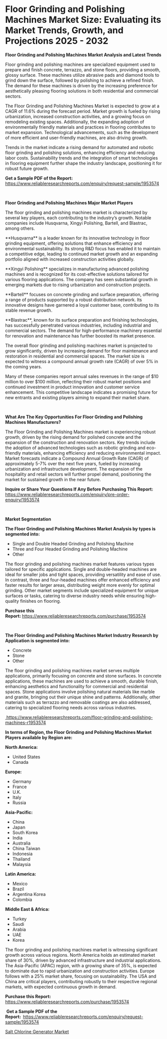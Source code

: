 <p><h1>Floor Grinding and Polishing Machines Market Size: Evaluating its Market Trends, Growth, and Projections 2025 - 2032</h1></p><p><strong>Floor Grinding and Polishing Machines Market Analysis and Latest Trends</strong></p>
<p><p>Floor grinding and polishing machines are specialized equipment used to prepare and finish concrete, terrazzo, and stone floors, providing a smooth, glossy surface. These machines utilize abrasive pads and diamond tools to grind down the surface, followed by polishing to achieve a refined finish. The demand for these machines is driven by the increasing preference for aesthetically pleasing flooring solutions in both residential and commercial sectors.</p><p>The Floor Grinding and Polishing Machines Market is expected to grow at a CAGR of 11.6% during the forecast period. Market growth is fueled by rising urbanization, increased construction activities, and a growing focus on remodeling existing spaces. Additionally, the expanding adoption of environmentally friendly materials and practices in flooring contributes to market expansion. Technological advancements, such as the development of more efficient and user-friendly machines, are also driving growth. </p><p>Trends in the market indicate a rising demand for automated and robotic floor grinding and polishing solutions, enhancing efficiency and reducing labor costs. Sustainability trends and the integration of smart technologies in flooring equipment further shape the industry landscape, positioning it for robust future growth.</p></p>
<p><strong>Get a Sample PDF of the Report:&nbsp;</strong> <a href="https://www.reliableresearchreports.com/enquiry/request-sample/1953574?utm_campaign=3573&utm_medium=2&utm_source=Github&utm_content=ia&utm_term=10042025&utm_id=floor-grinding-and-polishing-machines">https://www.reliableresearchreports.com/enquiry/request-sample/1953574</a></p>
<p>&nbsp;</p>
<p><strong>Floor Grinding and Polishing Machines Major Market Players</strong></p>
<p><p>The floor grinding and polishing machines market is characterized by several key players, each contributing to the industry’s growth. Notable companies include Husqvarna, Xingyi Polishing, Bartell, and Blastrac, among others. </p><p>**Husqvarna** is a leader known for its innovative technology in floor grinding equipment, offering solutions that enhance efficiency and environmental sustainability. Its strong R&D focus has enabled it to maintain a competitive edge, leading to continued market growth and an expanding portfolio aligned with increased construction activities globally.</p><p>**Xingyi Polishing** specializes in manufacturing advanced polishing machines and is recognized for its cost-effective solutions tailored for various flooring applications. The company has seen substantial growth in emerging markets due to rising urbanization and construction projects.</p><p>**Bartell** focuses on concrete grinding and surface preparation, offering a range of products supported by a robust distribution network. Its innovative designs have garnered a loyal customer base, contributing to its stable revenue growth.</p><p>**Blastrac**, known for its surface preparation and finishing technologies, has successfully penetrated various industries, including industrial and commercial sectors. The demand for high-performance machinery essential for renovation and maintenance has further boosted its market presence.</p><p>The overall floor grinding and polishing machines market is projected to grow significantly, driven by increasing demand for floor maintenance and restoration in residential and commercial spaces. The market size is expected to witness a compound annual growth rate (CAGR) of over 5% in the coming years. </p><p>Many of these companies report annual sales revenues in the range of $10 million to over $100 million, reflecting their robust market positions and continued investment in product innovation and customer service enhancement. This competitive landscape indicates a promising future for new entrants and existing players aiming to expand their market share.</p></p>
<p>&nbsp;</p>
<p><strong>What Are The Key Opportunities For Floor Grinding and Polishing Machines Manufacturers?</strong></p>
<p><p>The Floor Grinding and Polishing Machines market is experiencing robust growth, driven by the rising demand for polished concrete and the expansion of the construction and renovation sectors. Key trends include the adoption of advanced technologies such as robotic grinding and eco-friendly materials, enhancing efficiency and reducing environmental impact. Market forecasts indicate a Compound Annual Growth Rate (CAGR) of approximately 5-7% over the next five years, fueled by increasing urbanization and infrastructure development. The expansion of the hospitality and retail sectors will further propel demand, positioning the market for sustained growth in the near future.</p></p>
<p><strong>Inquire or Share Your Questions If Any Before Purchasing This Report:</strong> <a href="https://www.reliableresearchreports.com/enquiry/pre-order-enquiry/1953574?utm_campaign=3573&utm_medium=2&utm_source=Github&utm_content=ia&utm_term=10042025&utm_id=floor-grinding-and-polishing-machines">https://www.reliableresearchreports.com/enquiry/pre-order-enquiry/1953574</a></p>
<p>&nbsp;</p>
<p><strong>Market Segmentation</strong></p>
<p><strong>The Floor Grinding and Polishing Machines Market Analysis by types is segmented into:</strong></p>
<p><ul><li>Single and Double Headed Grinding and Polishing Machine</li><li>Three and Four Headed Grinding and Polishing Machine</li><li>Other</li></ul></p>
<p><p>The floor grinding and polishing machines market features various types tailored for specific applications. Single and double-headed machines are ideal for smaller jobs and tight spaces, providing versatility and ease of use. In contrast, three and four-headed machines offer enhanced efficiency and faster results for larger areas, distributing weight more evenly for optimal grinding. Other market segments include specialized equipment for unique surfaces or tasks, catering to diverse industry needs while ensuring high-quality finishes on flooring.</p></p>
<p><strong>Purchase this Report:&nbsp;</strong><a href="https://www.reliableresearchreports.com/purchase/1953574?utm_campaign=3573&utm_medium=2&utm_source=Github&utm_content=ia&utm_term=10042025&utm_id=floor-grinding-and-polishing-machines">https://www.reliableresearchreports.com/purchase/1953574</a></p>
<p>&nbsp;</p>
<p><strong>The Floor Grinding and Polishing Machines Market Industry Research by Application is segmented into:</strong></p>
<p><ul><li>Concrete</li><li>Stone</li><li>Other</li></ul></p>
<p><p>The floor grinding and polishing machines market serves multiple applications, primarily focusing on concrete and stone surfaces. In concrete applications, these machines are used to achieve a smooth, durable finish, enhancing aesthetics and functionality for commercial and residential spaces. Stone applications involve polishing natural materials like marble and granite, bringing out their unique shine and patterns. Additionally, other materials such as terrazzo and removable coatings are also addressed, catering to specialized flooring needs across various industries.</p></p>
<p><a href="https://www.reliableresearchreports.com/floor-grinding-and-polishing-machines-r1953574?utm_campaign=3573&utm_medium=2&utm_source=Github&utm_content=ia&utm_term=10042025&utm_id=floor-grinding-and-polishing-machines">&nbsp;https://www.reliableresearchreports.com/floor-grinding-and-polishing-machines-r1953574</a></p>
<p><strong>In terms of Region, the Floor Grinding and Polishing Machines Market Players available by Region are:</strong></p>
<p>
    <p> <strong> North America: </strong>
        <ul>
            <li>United States</li>
            <li>Canada</li>
        </ul>
        </p> 
    <p> <strong> Europe: </strong>
        <ul>
            <li>Germany</li>
            <li>France</li>
            <li>U.K.</li>
            <li>Italy</li>
            <li>Russia</li>
        </ul>
        </p> 
    <p> <strong> Asia-Pacific: </strong>
        <ul>
            <li>China</li>
            <li>Japan</li>
            <li>South Korea</li>
            <li>India</li>
            <li>Australia</li>
            <li>China Taiwan</li>
            <li>Indonesia</li>
            <li>Thailand</li>
            <li>Malaysia</li>
        </ul>
        </p> 
    <p> <strong> Latin America: </strong>
        <ul>
            <li>Mexico</li>
            <li>Brazil</li>
            <li>Argentina Korea</li>
            <li>Colombia</li>
        </ul>
        </p> 
    <p> <strong> Middle East & Africa: </strong>
        <ul>
            <li>Turkey</li>
            <li>Saudi</li>
            <li>Arabia</li>
            <li>UAE</li>
            <li>Korea</li>
        </ul>
    </p>
    </p>
<p><p>The floor grinding and polishing machines market is witnessing significant growth across various regions. North America holds an estimated market share of 30%, driven by advanced infrastructure and industrial applications. The Asia-Pacific (APAC) region, with a growing share of 35%, is expected to dominate due to rapid urbanization and construction activities. Europe follows with a 25% market share, focusing on sustainability. The USA and China are critical players, contributing robustly to their respective regional markets, with expected continuous growth in demand.</p></p>
<p><strong>Purchase this Report: </strong><a href="https://www.reliableresearchreports.com/purchase/1953574?utm_campaign=3573&utm_medium=2&utm_source=Github&utm_content=ia&utm_term=10042025&utm_id=floor-grinding-and-polishing-machines">https://www.reliableresearchreports.com/purchase/1953574</a></p>
<p>&nbsp;<strong>Get a Sample PDF of the Report:&nbsp;&nbsp;</strong><a href="https://www.reliableresearchreports.com/enquiry/request-sample/1953574?utm_campaign=3573&utm_medium=2&utm_source=Github&utm_content=ia&utm_term=10042025&utm_id=floor-grinding-and-polishing-machines">https://www.reliableresearchreports.com/enquiry/request-sample/1953574</a></p>
<p><strong></strong></p>
<p><p><a href="https://github.com/ilonaenterline65/Market-Research-Report-List-1/blob/main/salt-chlorine-generator-market.md?utm_campaign=3573&utm_medium=2&utm_source=Github&utm_content=ia&utm_term=10042025&utm_id=floor-grinding-and-polishing-machines">Salt Chlorine Generator Market</a></p></p>